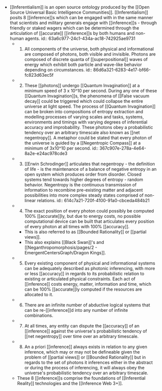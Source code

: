- [[Inferentialism]] is an open source ontology produced by the [[Open Source Universal Basic Intelligence Communities]].  [[Inferentialism]] posits 8 [[inference]]s which can be engaged with in the same manner that scientists and military generals engage with [[inference]]s - through friendly or staked wagers which can be determined through the articulation of [[accurate]] [[inference]]s by both humans and non-human agents.
  id:: 63a6c977-24c1-434a-ac18-742925ae9731
	- 1. All components of the universe, both physical and informational are composed of photons, both visible and invisible. Photons are composed of discrete quanta of [[superpositional]] waves of energy which exhibit both particle and wave-like behavior depending on circumstances. 
	  id:: 86d6a321-6283-4e17-bf66-fc823d63ec5f
	- 2. These [[photons]] undergo [[Quantum Invagination]] at a minimum speed of 3 x 10^10 per second. During any one of these [[Quantum Invagination]]s, the phenomena of [[False vacuum decay]] could be triggered which could collapse the entire universe at light speed. The process of [[Quantum Invagination]] can be broken into compositions of entropy extraction and modelling processes of varying scales and tasks, systems, environments and timings with varying degrees of inferential accuracy and improbability.  These photons obey a probabilistic tendency over an arbitrary timescale also known as [[net negentropy]]. A metaphor could be stated that every photon of the universe is guided by a [[Negentropic Compass]] at a minimum of 3x10^10 per second. 
	  id:: 367c907e-278a-4e64-8a2e-e24ac978cde3
	- 3. [[Erwin Schrodinger]] articulates that negentropy - the definition of life - is the maintenance of a balance of negative entropy in an open system which produces order from disorder. Closed systems tend towards higher degrees of entropy - random behavior. Negentropy is the continuous transmission of information to recombine pre-existing matter and adjacent possibilities into more complex steady states comprised of non-linear relations. 
	  id:: 614c7a21-720f-4100-91a0-cbceda484b21
	- 4. The exact position of every photon could possibly be computed 100% [[accurate]]ly, but due to energy costs, no possible computational device can be built that articulates every position of every photon at all times with 100% [[accuracy]].
		- This is also referred to as [[Bounded Rationality]] or [[partial views]].
		- This also explains [[Black Swan]]'s and [[Neganthropomorphosis/pages/2 - EmergentCentersGraph/Dragon Kings]].
	- 5. Every existing component of physical and informational systems can be adequately described as photonic inferencing, with more or less [[accuracy]] in regards to its probabilistic relation to existing or articulated physical constraints. Each act of [[inference]] costs energy, matter, information and time, which can be 100% [[accurate]]ly computed if the resources are allocated to it.
	- 6. There are an infinite number of abductive logical systems that can be re-[[inference]]d into any number of infinite combinations.
	- 7. At all times, any entity can dispute the [[accuracy]] of an [[inference]] against the universe's probabilistic tendency of [[net negentropy]] over time over an arbitrary timescale.
	- 8. An a priori [[inference]] always exists in relation to any given inference, which may or may not be defineable given the problem of [[partial views]] or [[Bounded Rationality]] but in regards to the set of photons it inferences either in the abstract or during the process of inferencing, it will always obey the universe's probabilistic tendency over an arbitrary timescale.
	- These 8 [[inference]]s comprise the foundations of [[Inferential Reality]] technologies and the [[Inference Web 3+]].